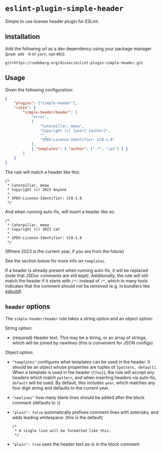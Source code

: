 # `eslint-plugin-simple-header`

Simple to use license header plugin for ESLint.

## Installation

Add the following url as a dev dependency using your package manager (`pnpm add -D` or `yarn`, `npm` etc):

    git+https://codeberg.org/dissoc/eslint-plugin-simple-header.git

## Usage

Given the following configuration:

``` json
{
    "plugins": ["simple-header"],
    "rules": {
        "simple-header/header": [
            "error",
            [
                "Caterpillar, meow",
                "Copyright (c) {year} {author}",
                "",
                "SPDX-License-Identifier: CC0-1.0"
            ],
            { "templates": { "author": [".*", "cat"] } }
        ]
    }
}
```

The rule will match a header like this:

    /*
     * Caterpillar, meow
     * Copyright (c) 2023 Anyone
     *
     * SPDX-License-Identifier: CC0-1.0
     */

And when running auto-fix, will insert a header like so:

    /*
     * Caterpillar, meow
     * Copyright (c) 2023 cat
     *
     * SPDX-License-Identifier: CC0-1.0
     */

(Where 2023 is the current year, if you are from the future)

See the section below for more info on `templates`.

If a header is already present when running auto-fix, it will be replaced (note that JSDoc comments are still kept).
Additionally, the rule will still match the header if it starts with `/*!` instead of `/*`, which in many tools
indicates that the comment should not be removed (e.g. in bundlers like
[esbuild](https://esbuild.github.io/api/#legal-comments)).

## `header` options

The `simple-header/header` rule takes a string option and an object option:

String option:

- (required) Header text. This may be a string, or an array of strings, which will be joined by newlines (this is
  convenient for JSON configs)

Object option:

- `"templates"` configures what templates can be used in the header. It should be an object whose properties are tuples
  of `[pattern, default]`. When a template is used in the header (`{foo}`), the rule will accept any headers which match
  `pattern`, and when inserting headers via auto-fix, `default` will be used. By default, this includes `year`, which
  matches any four digit string and defaults to the current year.

- `"newlines"` how many blank lines should be added after the block comment (defaults to `1`)

- `"plain": false` automatically prefixes comment lines with asterisks, and adds leading whitespace: (this is the
  default)

      /*
       * A single line will be formatted like this.
       */

- `"plain": true` uses the header text as-is in the block comment
